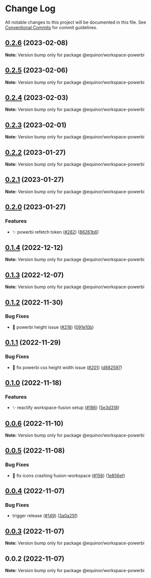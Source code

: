 # Change Log

All notable changes to this project will be documented in this file.
See [Conventional Commits](https://conventionalcommits.org) for commit guidelines.

## [0.2.6](https://github.com/equinor/fusion-workspace/compare/@equinor/workspace-powerbi@0.2.5...@equinor/workspace-powerbi@0.2.6) (2023-02-08)

**Note:** Version bump only for package @equinor/workspace-powerbi

## [0.2.5](https://github.com/equinor/fusion-workspace/compare/@equinor/workspace-powerbi@0.2.4...@equinor/workspace-powerbi@0.2.5) (2023-02-06)

**Note:** Version bump only for package @equinor/workspace-powerbi

## [0.2.4](https://github.com/equinor/fusion-workspace/compare/@equinor/workspace-powerbi@0.2.3...@equinor/workspace-powerbi@0.2.4) (2023-02-03)

**Note:** Version bump only for package @equinor/workspace-powerbi

## [0.2.3](https://github.com/equinor/fusion-workspace/compare/@equinor/workspace-powerbi@0.2.2...@equinor/workspace-powerbi@0.2.3) (2023-02-01)

**Note:** Version bump only for package @equinor/workspace-powerbi

## [0.2.2](https://github.com/equinor/fusion-workspace/compare/@equinor/workspace-powerbi@0.2.1...@equinor/workspace-powerbi@0.2.2) (2023-01-27)

**Note:** Version bump only for package @equinor/workspace-powerbi

## [0.2.1](https://github.com/equinor/fusion-workspace/compare/@equinor/workspace-powerbi@0.2.0...@equinor/workspace-powerbi@0.2.1) (2023-01-27)

**Note:** Version bump only for package @equinor/workspace-powerbi

## [0.2.0](https://github.com/equinor/fusion-workspace/compare/@equinor/workspace-powerbi@0.1.4...@equinor/workspace-powerbi@0.2.0) (2023-01-27)

### Features

- :sparkles: powerbi refetch token ([#282](https://github.com/equinor/fusion-workspace/issues/282)) ([86261b6](https://github.com/equinor/fusion-workspace/commit/86261b648994164cdae2915ac6637aa377ce32c5))

## [0.1.4](https://github.com/equinor/fusion-workspace/compare/@equinor/workspace-powerbi@0.1.3...@equinor/workspace-powerbi@0.1.4) (2022-12-12)

**Note:** Version bump only for package @equinor/workspace-powerbi

## [0.1.3](https://github.com/equinor/fusion-workspace/compare/@equinor/workspace-powerbi@0.1.2...@equinor/workspace-powerbi@0.1.3) (2022-12-07)

**Note:** Version bump only for package @equinor/workspace-powerbi

## [0.1.2](https://github.com/equinor/fusion-workspace/compare/@equinor/workspace-powerbi@0.1.1...@equinor/workspace-powerbi@0.1.2) (2022-11-30)

### Bug Fixes

- :bug: powerbi height issue ([#218](https://github.com/equinor/fusion-workspace/issues/218)) ([091e10b](https://github.com/equinor/fusion-workspace/commit/091e10b4425693a080b56c44ddab72b405fffbee))

## [0.1.1](https://github.com/equinor/fusion-workspace/compare/@equinor/workspace-powerbi@0.1.0...@equinor/workspace-powerbi@0.1.1) (2022-11-29)

### Bug Fixes

- :bug: fix powerbi css height width issue ([#201](https://github.com/equinor/fusion-workspace/issues/201)) ([d882597](https://github.com/equinor/fusion-workspace/commit/d88259751a76f343c94ee81d4475b6dfa2f2b714))

## [0.1.0](https://github.com/equinor/fusion-workspace/compare/@equinor/workspace-powerbi@0.0.6...@equinor/workspace-powerbi@0.1.0) (2022-11-18)

### Features

- :sparkles: reactify workspace-fusion setup ([#186](https://github.com/equinor/fusion-workspace/issues/186)) ([5e3d318](https://github.com/equinor/fusion-workspace/commit/5e3d318c8193271fbddeab261ce26e4827eb6321))

## [0.0.6](https://github.com/equinor/fusion-workspace/compare/@equinor/workspace-powerbi@0.0.5...@equinor/workspace-powerbi@0.0.6) (2022-11-10)

**Note:** Version bump only for package @equinor/workspace-powerbi

## [0.0.5](https://github.com/equinor/fusion-workspace/compare/@equinor/workspace-powerbi@0.0.4...@equinor/workspace-powerbi@0.0.5) (2022-11-08)

### Bug Fixes

- :bug: fix icons crashing fusion-workspace ([#156](https://github.com/equinor/fusion-workspace/issues/156)) ([1e856ef](https://github.com/equinor/fusion-workspace/commit/1e856efabad89c791864f5b389163469e3e3b7f5))

## [0.0.4](https://github.com/equinor/fusion-workspace/compare/@equinor/workspace-powerbi@0.0.3...@equinor/workspace-powerbi@0.0.4) (2022-11-07)

### Bug Fixes

- trigger release ([#149](https://github.com/equinor/fusion-workspace/issues/149)) ([3a0a25f](https://github.com/equinor/fusion-workspace/commit/3a0a25fc280438dd75dad428e7480eaf6d5328e3))

## [0.0.3](https://github.com/equinor/fusion-workspace/compare/@equinor/workspace-powerbi@0.0.2...@equinor/workspace-powerbi@0.0.3) (2022-11-07)

**Note:** Version bump only for package @equinor/workspace-powerbi

## 0.0.2 (2022-11-07)

**Note:** Version bump only for package @equinor/workspace-powerbi
